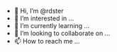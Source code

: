 - 👋 Hi, I’m @rdster
- 👀 I’m interested in ...
- 🌱 I’m currently learning ...
- 💞️ I’m looking to collaborate on ...
- 📫 How to reach me ...

<!---
rdster/rdster is a ✨ special ✨ repository because its `README.md` (this file) appears on your GitHub profile.
You can click the Preview link to take a look at your changes.
--->
